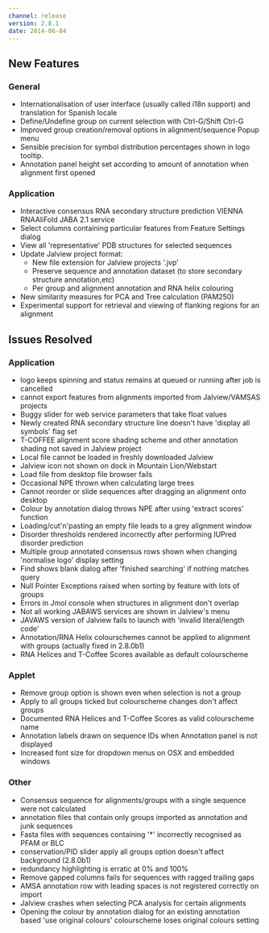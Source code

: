 ```yaml
---
channel: release
version: 2.8.1
date: 2014-06-04
---
```


## New Features



### General
- Internationalisation of user interface (usually called i18n support) and translation for Spanish locale
- Define/Undefine group on current selection with Ctrl-G/Shift Ctrl-G
- Improved group creation/removal options in alignment/sequence Popup menu
- Sensible precision for symbol distribution percentages shown in logo tooltip.
- Annotation panel height set according to amount of annotation when alignment first opened


### Application
- Interactive consensus RNA secondary structure prediction VIENNA RNAAliFold JABA 2.1 service
- Select columns containing particular features from Feature Settings dialog
- View all 'representative' PDB structures for selected sequences
- Update Jalview project format:
  - New file extension for Jalview projects '.jvp'
  - Preserve sequence and annotation dataset (to store secondary structure annotation,etc)
  - Per group and alignment annotation and RNA helix colouring
- New similarity measures for PCA and Tree calculation (PAM250)
- Experimental support for retrieval and viewing of flanking regions for an alignment


## Issues Resolved



### Application
- logo keeps spinning and status remains at queued or running after job is cancelled
- cannot export features from alignments imported from Jalview/VAMSAS projects
- Buggy slider for web service parameters that take float values
- Newly created RNA secondary structure line doesn't have 'display all symbols' flag set
- T-COFFEE alignment score shading scheme and other annotation shading not saved in Jalview project
- Local file cannot be loaded in freshly downloaded Jalview
- Jalview icon not shown on dock in Mountain Lion/Webstart
- Load file from desktop file browser fails
- Occasional NPE thrown when calculating large trees
- Cannot reorder or slide sequences after dragging an alignment onto desktop
- Colour by annotation dialog throws NPE after using 'extract scores' function
- Loading/cut'n'pasting an empty file leads to a grey alignment window
- Disorder thresholds rendered incorrectly after performing IUPred disorder prediction
- Multiple group annotated consensus rows shown when changing 'normalise logo' display setting
- Find shows blank dialog after 'finished searching' if nothing matches query
- <!--  possibly JAL-599 but commit 7c7a5a297e063d3892dd7e629bc317cdde837b81 associated with JAL-971 --> Null Pointer Exceptions raised when sorting by feature with lots of groups
- <!-- JAL-1476 Work in progress - don't send junk to Jmol --> Errors in Jmol console when structures in alignment don't overlap
- Not all working JABAWS services are shown in Jalview's menu
- JAVAWS version of Jalview fails to launch with 'invalid literal/length code'
- Annotation/RNA Helix colourschemes cannot be applied to alignment with groups (actually fixed in 2.8.0b1)
- RNA Helices and T-Coffee Scores available as default colourscheme


### Applet
- Remove group option is shown even when selection is not a group
- Apply to all groups ticked but colourscheme changes don't affect groups
- Documented RNA Helices and T-Coffee Scores as valid colourscheme name
- Annotation labels drawn on sequence IDs when Annotation panel is not displayed
- Increased font size for dropdown menus on OSX and embedded windows


### Other
- Consensus sequence for alignments/groups with a single sequence were not calculated
- annotation files that contain only groups imported as annotation and junk sequences
- Fasta files with sequences containing '*' incorrectly recognised as PFAM or BLC
- conservation/PID slider apply all groups option doesn't affect background (2.8.0b1)
- redundancy highlighting is erratic at 0% and 100%
- Remove gapped columns fails for sequences with ragged trailing gaps
- AMSA annotation row with leading spaces is not registered correctly on import
- Jalview crashes when selecting PCA analysis for certain alignments
- Opening the colour by annotation dialog for an existing annotation based 'use original colours' colourscheme loses original colours setting
